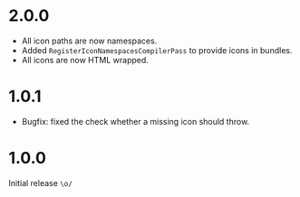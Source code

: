 2.0.0
=====

*   All icon paths are now namespaces.
*   Added `RegisterIconNamespacesCompilerPass` to provide icons in bundles.
*   All icons are now HTML wrapped.   


1.0.1
=====

*   Bugfix: fixed the check whether a missing icon should throw.


1.0.0
=====

Initial release `\o/`
